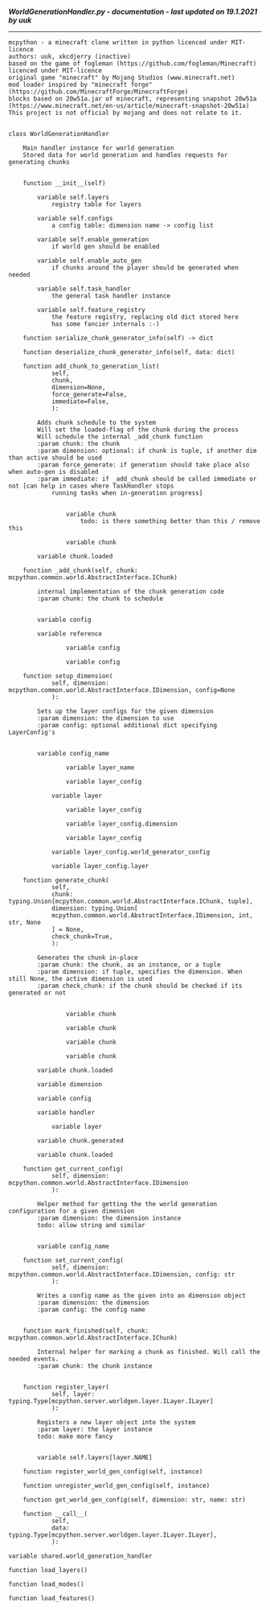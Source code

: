 ***WorldGenerationHandler.py - documentation - last updated on 19.1.2021 by uuk***
___

    mcpython - a minecraft clone written in python licenced under MIT-licence
    authors: uuk, xkcdjerry (inactive)
    based on the game of fogleman (https://github.com/fogleman/Minecraft) licenced under MIT-licence
    original game "minecraft" by Mojang Studios (www.minecraft.net)
    mod loader inspired by "minecraft forge" (https://github.com/MinecraftForge/MinecraftForge)
    blocks based on 20w51a.jar of minecraft, representing snapshot 20w51a
    (https://www.minecraft.net/en-us/article/minecraft-snapshot-20w51a)
    This project is not official by mojang and does not relate to it.


    class WorldGenerationHandler
        
        Main handler instance for world generation
        Stored data for world generation and handles requests for generating chunks


        function __init__(self)

            variable self.layers
                registry table for layers

            variable self.configs
                a config table: dimension name -> config list

            variable self.enable_generation
                if world gen should be enabled

            variable self.enable_auto_gen
                if chunks around the player should be generated when needed

            variable self.task_handler
                the general task handler instance

            variable self.feature_registry
                the feature registry, replacing old dict stored here
                has some fancier internals :-)

        function serialize_chunk_generator_info(self) -> dict

        function deserialize_chunk_generator_info(self, data: dict)

        function add_chunk_to_generation_list(
                self,
                chunk,
                dimension=None,
                force_generate=False,
                immediate=False,
                ):
            
            Adds chunk schedule to the system
            Will set the loaded-flag of the chunk during the process
            Will schedule the internal _add_chunk function
            :param chunk: the chunk
            :param dimension: optional: if chunk is tuple, if another dim than active should be used
            :param force_generate: if generation should take place also when auto-gen is disabled
            :param immediate: if _add_chunk should be called immediate or not [can help in cases where TaskHandler stops
                running tasks when in-generation progress]


                    variable chunk
                        todo: is there something better than this / remove this

                    variable chunk

            variable chunk.loaded

        function _add_chunk(self, chunk: mcpython.common.world.AbstractInterface.IChunk)
            
            internal implementation of the chunk generation code
            :param chunk: the chunk to schedule


            variable config

            variable reference

                    variable config

                    variable config

        function setup_dimension(
                self, dimension: mcpython.common.world.AbstractInterface.IDimension, config=None
                ):
            
            Sets up the layer configs for the given dimension
            :param dimension: the dimension to use
            :param config: optional additional dict specifying LayerConfig's


            variable config_name

                    variable layer_name

                    variable layer_config

                variable layer

                    variable layer_config

                    variable layer_config.dimension

                    variable layer_config

                variable layer_config.world_generator_config

                variable layer_config.layer

        function generate_chunk(
                self,
                chunk: typing.Union[mcpython.common.world.AbstractInterface.IChunk, tuple],
                dimension: typing.Union[
                mcpython.common.world.AbstractInterface.IDimension, int, str, None
                ] = None,
                check_chunk=True,
                ):
            
            Generates the chunk in-place
            :param chunk: the chunk, as an instance, or a tuple
            :param dimension: if tuple, specifies the dimension. When still None, the active dimension is used
            :param check_chunk: if the chunk should be checked if its generated or not


                    variable chunk

                    variable chunk

                    variable chunk

                    variable chunk

            variable chunk.loaded

            variable dimension

            variable config

            variable handler

                variable layer

            variable chunk.generated

            variable chunk.loaded

        function get_current_config(
                self, dimension: mcpython.common.world.AbstractInterface.IDimension
                ):
            
            Helper method for getting the the world generation configuration for a given dimension
            :param dimension: the dimension instance
            todo: allow string and similar


            variable config_name

        function set_current_config(
                self, dimension: mcpython.common.world.AbstractInterface.IDimension, config: str
                ):
            
            Writes a config name as the given into an dimension object
            :param dimension: the dimension
            :param config: the config name


        function mark_finished(self, chunk: mcpython.common.world.AbstractInterface.IChunk)
            
            Internal helper for marking a chunk as finished. Will call the needed events.
            :param chunk: the chunk instance


        function register_layer(
                self, layer: typing.Type[mcpython.server.worldgen.layer.ILayer.ILayer]
                ):
            
            Registers a new layer object into the system
            :param layer: the layer instance
            todo: make more fancy


            variable self.layers[layer.NAME]

        function register_world_gen_config(self, instance)

        function unregister_world_gen_config(self, instance)

        function get_world_gen_config(self, dimension: str, name: str)

        function __call__(
                self,
                data: typing.Type[mcpython.server.worldgen.layer.ILayer.ILayer],
                ):

    variable shared.world_generation_handler

    function load_layers()

    function load_modes()

    function load_features()